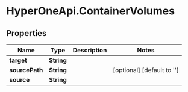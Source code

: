 # HyperOneApi.ContainerVolumes

## Properties

Name | Type | Description | Notes
------------ | ------------- | ------------- | -------------
**target** | **String** |  | 
**sourcePath** | **String** |  | [optional] [default to &#39;&#39;]
**source** | **String** |  | 


